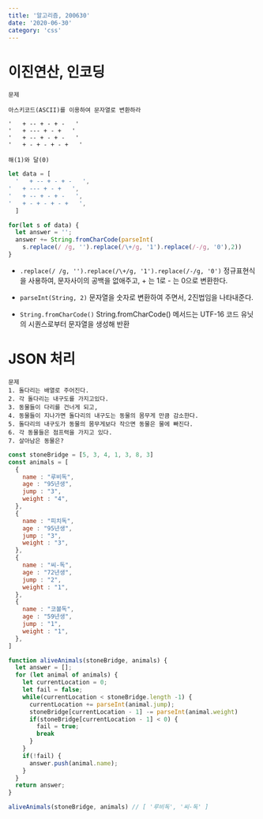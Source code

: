 ```yaml
---
title: '알고리즘, 200630'
date: '2020-06-30'
category: 'css'
---
```


# 이진연산, 인코딩
```
문제

아스키코드(ASCII)를 이용하여 문자열로 변환하라

'   + -- + - + -   '
'   + --- + - +   '
'   + -- + - + -   '
'   + - + - + - +   '

해(1)와 달(0)
```

```js
let data = [
  '   + -- + - + -   ',
'   + --- + - +   ',
'   + -- + - + -   ',
'   + - + - + - +   ',
  ]

for(let s of data) {
  let answer = '';
  answer += String.fromCharCode(parseInt(
    s.replace(/ /g, '').replace(/\+/g, '1').replace(/-/g, '0'),2))
}
```

* `.replace(/ /g, '').replace(/\+/g, '1').replace(/-/g, '0')`
	정규표현식을 사용하여, 문자사이의 공백을 없애주고, + 는 1로 - 는 0으로 변환한다.
  
  
* `parseInt(String, 2)`
	문자열을 숫자로 변환하여 주면서, 2진법임을 나타내준다.
    
    
* `String.fromCharCode()`
String.fromCharCode() 메서드는 UTF-16 코드 유닛의 시퀀스로부터 문자열을 생성해 반환


# JSON 처리
```
문제
1. 돌다리는 배열로 주어진다.
2. 각 돌다리는 내구도를 가지고있다.
3. 동물들이 다리를 건너게 되고,
4. 동물들이 지나가면 돌다리의 내구도는 동물의 몸무게 만큼 감소한다.
5. 돌다리의 내구도가 동물의 몸무게보다 작으면 동물은 물에 빠진다.
6. 각 동물들은 점프력을 가지고 있다.
7. 살아남은 동물은?
```

```js
const stoneBridge = [5, 3, 4, 1, 3, 8, 3]
const animals = [
  {
    name : "루비독",
    age : "95년생",
    jump : "3",
    weight : "4",
  },
  {
    name : "피치독",
    age : "95년생",
    jump : "3",
    weight : "3",
  },
  {
    name : "씨-독",
    age : "72년생",
    jump : "2",
    weight : "1",
  },
  {
    name : "코볼독",
    age : "59년생",
    jump : "1",
    weight : "1",
  },
]
```

```js
function aliveAnimals(stoneBridge, animals) {
  let answer = [];
  for (let animal of animals) {
    let currentLocation = 0;
    let fail = false;
    while(currentLocation < stoneBridge.length -1) {
      currentLocation += parseInt(animal.jump);
      stoneBridge[currentLocation - 1] -= parseInt(animal.weight)
      if(stoneBridge[currentLocation - 1] < 0) {
        fail = true;
        break
      }
    }
    if(!fail) {
      answer.push(animal.name);
    }
  }
  return answer;
}

aliveAnimals(stoneBridge, animals) // [ '루비독', '씨-독' ]
```